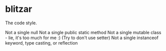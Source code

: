 # blitzar

The code style.

Not a single null
Not a single public static method
Not a single mutable class - lie, it's too much for me :) (Try to don't use setter)
Not a single instanceof keyword, type casting, or reflection